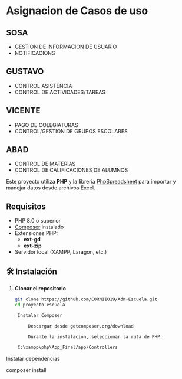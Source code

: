 # Asignacion de Casos de uso
## **SOSA**
- GESTION DE INFORMACION DE USUARIO 
- NOTIFICACIONS

## **GUSTAVO**
- CONTROL ASISTENCIA
- CONTROL DE ACTIVIDADES/TAREAS

## **VICENTE**
- PAGO DE COLEGIATURAS 
- CONTROL/GESTION DE GRUPOS ESCOLARES

## **ABAD**
- CONTROL DE MATERIAS 
- CONTROL DE CALIFICACIONES DE ALUMNOS

Este proyecto utiliza **PHP** y la librería [PhpSpreadsheet](https://phpspreadsheet.readthedocs.io/) para importar y manejar datos desde archivos Excel.

##  Requisitos

- PHP 8.0 o superior  
- [Composer](https://getcomposer.org/) instalado  
- Extensiones PHP:
  - **ext-gd**
  - **ext-zip**
- Servidor local (XAMPP, Laragon, etc.)

## 🛠 Instalación

1. **Clonar el repositorio**
   ```bash
   git clone https://github.com/CORNIIO19/Adm-Escuela.git
   cd proyecto-escuela

    Instalar Composer

        Descargar desde getcomposer.org/download

        Durante la instalación, seleccionar la ruta de PHP:

    C:\xampp\php\App_Final/app/Controllers

Instalar dependencias

composer install
